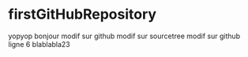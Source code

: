 # firstGitHubRepository
yopyop
bonjour
modif sur github
modif sur sourcetree
modif sur github ligne 6
blablabla23
